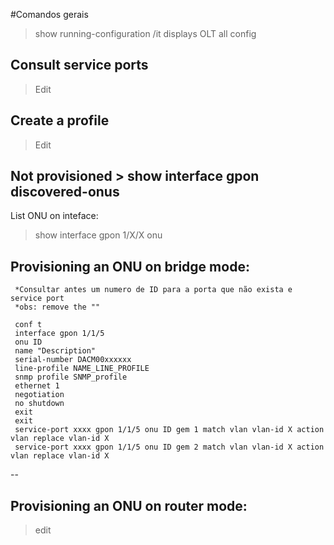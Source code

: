 #Comandos gerais
>show running-configuration /it displays OLT all config

## Consult service ports
> Edit
## Create a profile 
> Edit

## Not provisioned > show interface gpon discovered-onus
List ONU on inteface:

> show interface gpon 1/X/X onu


## Provisioning an ONU on bridge mode:
     *Consultar antes um numero de ID para a porta que não exista e service port
     *obs: remove the ""
     
     conf t
     interface gpon 1/1/5
     onu ID
     name "Description"
     serial-number DACM00xxxxxx
     line-profile NAME_LINE_PROFILE
     snmp profile SNMP_profile
     ethernet 1
     negotiation
     no shutdown
     exit
     exit
     service-port xxxx gpon 1/1/5 onu ID gem 1 match vlan vlan-id X action vlan replace vlan-id X
     service-port xxxx gpon 1/1/5 onu ID gem 2 match vlan vlan-id X action vlan replace vlan-id X

--

## Provisioning an ONU on router mode: 
> edit
